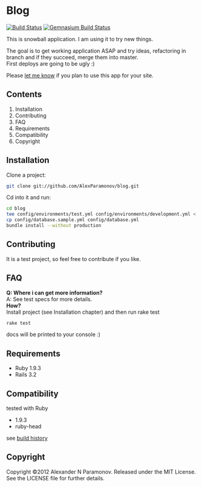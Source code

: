 Blog
=====================
[![Build Status](https://secure.travis-ci.org/AlexParamonov/blog.png)](http://travis-ci.org/AlexParamonov/blog)
[![Gemnasium Build Status](https://gemnasium.com/AlexParamonov/blog.png)](http://gemnasium.com/AlexParamonov/blog)

This is snowball application.
I am using it to try new things.

The goal is to get working application ASAP and try ideas, refactoring in branch and if they succeed, merge them into master.  
First deploys are going to be ugly :)

Please [let me know](https://github.com/inbox/new/AlexParamonov) if you plan to use this app for your site.  

Contents
---------
1. Installation
1. Contributing
1. FAQ
1. Requirements
1. Compatibility
1. Copyright

Installation
------------
Сlone a project:

``` sh
git clone git://github.com/AlexParamonov/blog.git
```

Cd into it and run:

``` sh
cd blog
tee config/environments/test.yml config/environments/development.yml < config/environments/environment.sample.yml > /dev/null
cp config/database.sample.yml config/database.yml
bundle install --without production
```

Contributing
-------------
It is a test project, so feel free to contribute if you like.  


FAQ
---
__Q: Where i can get more information?__  
A: See test specs for more details.  
__How?__  
Install project (see Installation chapter) and then run rake test  

``` sh
rake test
```

docs will be printed to your console :)  

Requirements
------------

* Ruby 1.9.3
* Rails 3.2

Compatibility
-------------
tested with Ruby

* 1.9.3
* ruby-head

see [build history](http://travis-ci.org/#!/AlexParamonov/blog/builds)

Copyright
---------
Copyright ©2012 Alexander N Paramonov.
Released under the MIT License. See the LICENSE file for further details.
